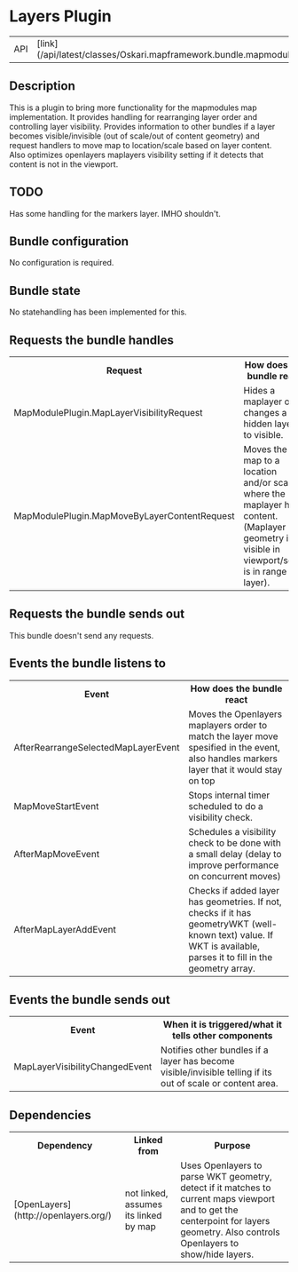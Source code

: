 # Layers Plugin

<table class="table">
  <tr>
    <td>API</td><td>[link](/api/latest/classes/Oskari.mapframework.bundle.mapmodule.plugin.LayersPlugin.html)</td>
  </tr>
</table>

## Description

This is a plugin to bring more functionality for the mapmodules map implementation. It provides handling for rearranging layer order and controlling layer visibility. Provides information to other bundles if a layer becomes visible/invisible (out of scale/out of content geometry) and request handlers to move map to location/scale based on layer content. Also optimizes openlayers maplayers visibility setting if it detects that content is not in the viewport.

## TODO

Has some handling for the markers layer. IMHO shouldn't.

## Bundle configuration

No configuration is required.

## Bundle state

No statehandling has been implemented for this.

## Requests the bundle handles

<table class="table">
<tr>
  <th> Request </th><th> How does the bundle react</th>
</tr>
<tr>
  <td> MapModulePlugin.MapLayerVisibilityRequest </td><td> Hides a maplayer or changes a hidden layer to visible.</td>
</tr>
<tr>
  <td> MapModulePlugin.MapMoveByLayerContentRequest </td><td> Moves the map to a location and/or scale where the maplayer has content. (Maplayer geometry is visible in viewport/scale is in range for layer).</td>
</tr>
</table>

## Requests the bundle sends out

This bundle doesn't send any requests.

## Events the bundle listens to

<table class="table">
  <tr>
    <th> Event </th><th> How does the bundle react</th>
  </tr>
  <tr>
    <td> AfterRearrangeSelectedMapLayerEvent </td><td> Moves the Openlayers maplayers order to match the layer move spesified in the event, also handles markers layer that it would stay on top</td>
  </tr>
  <tr>
    <td> MapMoveStartEvent </td><td> Stops internal timer scheduled to do a visibility check.</td>
  </tr>
  <tr>
    <td> AfterMapMoveEvent </td><td> Schedules a visibility check to be done with a small delay (delay to improve performance on concurrent moves)</td>
  </tr>
  <tr>
    <td> AfterMapLayerAddEvent </td><td> Checks if added layer has geometries. If not, checks if it has geometryWKT (well-known text) value. If WKT is available, parses it to fill in the geometry array.</td>
  </tr>
</table>

## Events the bundle sends out

<table class="table">
  <tr>
    <th> Event </th><th> When it is triggered/what it tells other components</th>
  </tr>
  <tr>
    <td> MapLayerVisibilityChangedEvent </td><td> Notifies other bundles if a layer has become visible/invisible telling if its out of scale or content area.</td>
  </tr>
</table>

## Dependencies

<table class="table">
  <tr>
    <th>Dependency</th><th>Linked from</th><th>Purpose</th>
  </tr>
  <tr>
    <td> [OpenLayers](http://openlayers.org/) </td>
    <td> not linked, assumes its linked by map </td>
    <td> Uses Openlayers to parse WKT geometry, detect if it matches to current maps viewport and to get the centerpoint for layers geometry. Also controls Openlayers to show/hide layers.</td>
  </tr>
</table>
